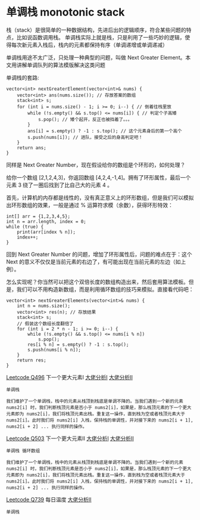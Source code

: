 # 单调栈 monotonic stack

栈（stack）是很简单的一种数据结构，先进后出的逻辑顺序，符合某些问题的特点，比如说函数调用栈。
单调栈实际上就是栈，只是利用了一些巧妙的逻辑，使得每次新元素入栈后，栈内的元素都保持有序（单调递增或单调递减）

单调栈用途不太广泛，只处理一种典型的问题，叫做 Next Greater Element。本文用讲解单调队列的算法模版解决这类问题

单调栈的套路:
```
vector<int> nextGreaterElement(vector<int>& nums) {
    vector<int> ans(nums.size()); // 存放答案的数组
    stack<int> s;
    for (int i = nums.size() - 1; i >= 0; i--) { // 倒着往栈里放
        while (!s.empty() && s.top() <= nums[i]) { // 判定个子高矮
            s.pop(); // 矮个起开，反正也被挡着了。。。
        }
        ans[i] = s.empty() ? -1 : s.top(); // 这个元素身后的第一个高个
        s.push(nums[i]); // 进队，接受之后的身高判定吧！
    }
    return ans;
}
```

同样是 Next Greater Number，现在假设给你的数组是个环形的，如何处理？

给你一个数组 [2,1,2,4,3]，你返回数组 [4,2,4,-1,4]。拥有了环形属性，最后一个元素 3 绕了一圈后找到了比自己大的元素 4 。

首先，计算机的内存都是线性的，没有真正意义上的环形数组，但是我们可以模拟出环形数组的效果，一般是通过 % 运算符求模（余数），获得环形特效：
```
int[] arr = {1,2,3,4,5};
int n = arr.length, index = 0;
while (true) {
    print(arr[index % n]);
    index++;
}
```
回到 Next Greater Number 的问题，增加了环形属性后，问题的难点在于：这个 Next 的意义不仅仅是当前元素的右边了，有可能出现在当前元素的左边（如上例）。

怎么实现呢？你当然可以把这个双倍长度的数组构造出来，然后套用算法模板。但是，我们可以不用构造新数组，而是利用循环数组的技巧来模拟。直接看代码吧：
```
vector<int> nextGreaterElements(vector<int>& nums) {
    int n = nums.size();
    vector<int> res(n); // 存放结果
    stack<int> s;
    // 假装这个数组长度翻倍了
    for (int i = 2 * n - 1; i >= 0; i--) {
        while (!s.empty() && s.top() <= nums[i % n])
            s.pop();
        res[i % n] = s.empty() ? -1 : s.top();
        s.push(nums[i % n]);
    }
    return res;
}
```

[Leetcode Q496](java_src/496.下一个更大元素I.java) 下一个更大元素I [大佬分析I](https://leetcode-cn.com/problems/next-greater-element-i/solution/xia-yi-ge-geng-da-yuan-su-i-by-leetcode/)
[大佬分析II](https://labuladong.gitbook.io/algo/shu-ju-jie-gou-xi-lie/dan-tiao-zhan)
```
单调栈

我们维护了一个单调栈，栈中的元素从栈顶到栈底是单调不降的。当我们遇到一个新的元素 nums2[i] 时，我们判断栈顶元素是否小于 nums2[i]，如果是，那么栈顶元素的下一个更大元素即为 nums2[i]，我们将栈顶元素出栈。重复这一操作，直到栈为空或者栈顶元素大于 nums2[i]。此时我们将 nums2[i] 入栈，保持栈的单调性，并对接下来的 nums2[i + 1], nums2[i + 2] ... 执行同样的操作。

```

[Leetcode Q503](java_src/503.下一个更大元素II.java) 下一个更大元素II [大佬分析I](https://leetcode-cn.com/problems/next-greater-element-ii/solution/xia-yi-ge-geng-da-yuan-su-ii-by-leetcode/)
[大佬分析II](https://labuladong.gitbook.io/algo/shu-ju-jie-gou-xi-lie/dan-tiao-zhan)
```
单调栈 循环数组

我们维护了一个单调栈，栈中的元素从栈顶到栈底是单调不降的。当我们遇到一个新的元素 nums2[i] 时，我们判断栈顶元素是否小于 nums2[i]，如果是，那么栈顶元素的下一个更大元素即为 nums2[i]，我们将栈顶元素出栈。重复这一操作，直到栈为空或者栈顶元素大于 nums2[i]。此时我们将 nums2[i] 入栈，保持栈的单调性，并对接下来的 nums2[i + 1], nums2[i + 2] ... 执行同样的操作。
```


[Leetcode Q739](java_src/739.每日温度.java) 每日温度
[大佬分析II](https://labuladong.gitbook.io/algo/shu-ju-jie-gou-xi-lie/dan-tiao-zhan)
```
单调栈
```